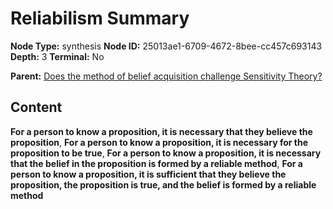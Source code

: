 # Reliabilism Summary

**Node Type:** synthesis
**Node ID:** 25013ae1-6709-4672-8bee-cc457c693143
**Depth:** 3
**Terminal:** No

**Parent:** [Does the method of belief acquisition challenge Sensitivity Theory?](does-the-method-of-belief-acquisition-challenge-sensitivity-theory.md)

## Content

**For a person to know a proposition, it is necessary that they believe the proposition**, **For a person to know a proposition, it is necessary for the proposition to be true**, **For a person to know a proposition, it is necessary that the belief in the proposition is formed by a reliable method**, **For a person to know a proposition, it is sufficient that they believe the proposition, the proposition is true, and the belief is formed by a reliable method**
